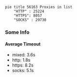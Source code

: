 
```mermaid
pie title 56163 Proxies in list
    "HTTP" : 25224
    "HTTPS": 8057
    "SOCKS" : 29730
```

### Some Info
#### Average Timeout

- mixed: 3.6s
- http: 1.8s
- https: 8.2s
- socks: 5.1s